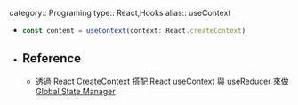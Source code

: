 category:: Programing
type:: React,Hooks
alias:: useContext

- ```typescript
  const content = useContext(context: React.createContext)
  ```
- ## Reference
	- [透過 React CreateContext 搭配 React useContext 與 useReducer 來做 Global State Manager](https://whien.medium.com/%E9%80%8F%E9%81%8E-react-usecontext-%E8%88%87-usereducer-%E4%BE%86%E5%81%9A-global-state-manager-bed30fb1f08b)